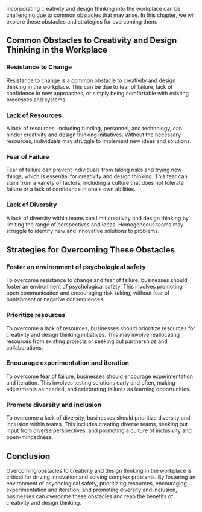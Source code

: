 
Incorporating creativity and design thinking into the workplace can be challenging due to common obstacles that may arise. In this chapter, we will explore these obstacles and strategies for overcoming them.

Common Obstacles to Creativity and Design Thinking in the Workplace
-------------------------------------------------------------------

### Resistance to Change

Resistance to change is a common obstacle to creativity and design thinking in the workplace. This can be due to fear of failure, lack of confidence in new approaches, or simply being comfortable with existing processes and systems.

### Lack of Resources

A lack of resources, including funding, personnel, and technology, can hinder creativity and design thinking initiatives. Without the necessary resources, individuals may struggle to implement new ideas and solutions.

### Fear of Failure

Fear of failure can prevent individuals from taking risks and trying new things, which is essential for creativity and design thinking. This fear can stem from a variety of factors, including a culture that does not tolerate failure or a lack of confidence in one's own abilities.

### Lack of Diversity

A lack of diversity within teams can limit creativity and design thinking by limiting the range of perspectives and ideas. Homogeneous teams may struggle to identify new and innovative solutions to problems.

Strategies for Overcoming These Obstacles
-----------------------------------------

### Foster an environment of psychological safety

To overcome resistance to change and fear of failure, businesses should foster an environment of psychological safety. This involves promoting open communication and encouraging risk-taking, without fear of punishment or negative consequences.

### Prioritize resources

To overcome a lack of resources, businesses should prioritize resources for creativity and design thinking initiatives. This may involve reallocating resources from existing projects or seeking out partnerships and collaborations.

### Encourage experimentation and iteration

To overcome fear of failure, businesses should encourage experimentation and iteration. This involves testing solutions early and often, making adjustments as needed, and celebrating failures as learning opportunities.

### Promote diversity and inclusion

To overcome a lack of diversity, businesses should prioritize diversity and inclusion within teams. This includes creating diverse teams, seeking out input from diverse perspectives, and promoting a culture of inclusivity and open-mindedness.

Conclusion
----------

Overcoming obstacles to creativity and design thinking in the workplace is critical for driving innovation and solving complex problems. By fostering an environment of psychological safety, prioritizing resources, encouraging experimentation and iteration, and promoting diversity and inclusion, businesses can overcome these obstacles and reap the benefits of creativity and design thinking.
